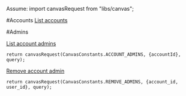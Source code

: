
Assume:
import canvasRequest from "libs/canvas";

#Accounts
[List accounts](https://canvas.instructure.com/doc/api/all_resources.html#method.accounts.sub_accounts)





#Admins

[List account admins](https://canvas.instructure.com/doc/api/admins.html#method.admins.index)

  `return canvasRequest(CanvasConstants.ACCOUNT_ADMINS, {accountId}, query);`

[Remove account admin](https://canvas.instructure.com/doc/api/all_resources.html#method.admins.destroy)

  `return canvasRequest(CanvasConstants.REMOVE_ADMINS, {account_id, user_id}, query);`

